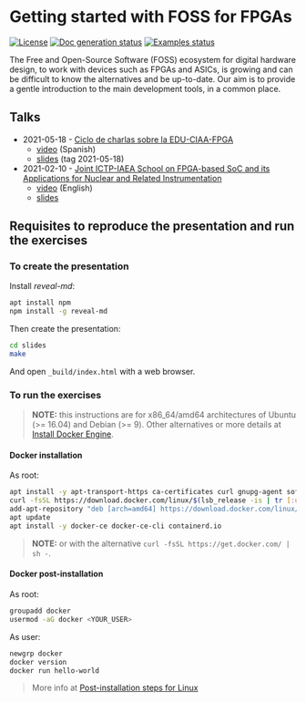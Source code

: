# Getting started with FOSS for FPGAs

[![License](https://img.shields.io/github/license/rodrigomelo9/FOSS-for-FPGAs.svg?longCache=true)](https://github.com/rodrigomelo9/FOSS-for-FPGAs/blob/main/LICENSE)
[![Doc generation status](https://img.shields.io/github/workflow/status/rodrigomelo9/FOSS-for-FPGAs/doc?longCache=true&label=doc)](https://github.com/rodrigomelo9/FOSS-for-FPGAs/actions/workflows/doc.yml)
[![Examples status](https://img.shields.io/github/workflow/status/rodrigomelo9/FOSS-for-FPGAs/doc?longCache=true&label=examples)](https://github.com/rodrigomelo9/FOSS-for-FPGAs/actions/workflows/examples.yml)

The Free and Open-Source Software (FOSS) ecosystem for digital hardware design, to work with devices such as FPGAs and ASICs, is growing and can be difficult to know the alternatives and be up-to-date.
Our aim is to provide a gentle introduction to the main development tools, in a common place.

## Talks

* 2021-05-18 - [Ciclo de charlas sobre la EDU-CIAA-FPGA](https://www.youtube.com/channel/UCmdz7OJ4p64Jh7GRFJqhHqQ)
  * [video](https://www.youtube.com/watch?v=IKDzkQ1zg2g) (Spanish)
  * [slides](https://github.com/rodrigomelo9/FOSS-for-FPGAs/tree/f92dfc4b1e12b47b9e02ebc9f9ad46cd24bb6b98) (tag 2021-05-18)
* 2021-02-10 - [Joint ICTP-IAEA School on FPGA-based SoC and its Applications for Nuclear and Related Instrumentation](http://indico.ictp.it/event/9443/other-view?view=ictptimetable)
  * [video](http://video.ictp.it/WEB/2021/2021_01_25-smr3562/2021_02_10-11_00-smr3562.mp4) (English)
  * [slides](http://indico.ictp.it/event/9443/session/258/contribution/587/material/slides/0.pdf)

## Requisites to reproduce the presentation and run the exercises

### To create the presentation

Install *reveal-md*:
```bash
apt install npm
npm install -g reveal-md
```

Then create the presentation:
```bash
cd slides
make
```

And open `_build/index.html` with a web browser.

### To run the exercises

> **NOTE:** this instructions are for x86_64/amd64 architectures of Ubuntu (>= 16.04) and Debian (>= 9).
> Other alternatives or more details at [Install Docker Engine](https://docs.docker.com/engine/install).

#### Docker installation

As root:
```bash
apt install -y apt-transport-https ca-certificates curl gnupg-agent software-properties-common
curl -fsSL https://download.docker.com/linux/$(lsb_release -is | tr [:upper:] [:lower:])/gpg | sudo apt-key add -
add-apt-repository "deb [arch=amd64] https://download.docker.com/linux/$(lsb_release -is | tr [:upper:] [:lower:]) $(lsb_release -cs) stable"
apt update
apt install -y docker-ce docker-ce-cli containerd.io
```

> **NOTE:** or with the alternative `curl -fsSL https://get.docker.com/ | sh -`.

#### Docker post-installation

As root:
```bash
groupadd docker
usermod -aG docker <YOUR_USER>
```

As user:
```bash
newgrp docker
docker version
docker run hello-world
```

> More info at [Post-installation steps for Linux](https://docs.docker.com/engine/install/linux-postinstall)
